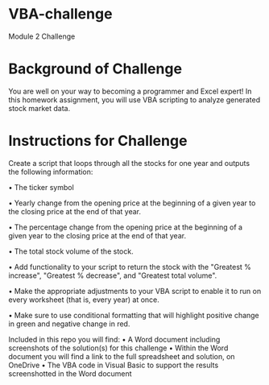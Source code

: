 # VBA-challenge
Module 2 Challenge

# Background of Challenge
You are well on your way to becoming a programmer and Excel expert! In this homework assignment, you will use VBA scripting to analyze generated stock market data.

# Instructions for Challenge
Create a script that loops through all the stocks for one year and outputs the following information:

• The ticker symbol

• Yearly change from the opening price at the beginning of a given year to the closing price at the end of that year.

• The percentage change from the opening price at the beginning of a given year to the closing price at the end of that year.

• The total stock volume of the stock. 

• Add functionality to your script to return the stock with the "Greatest % increase", "Greatest % decrease", and "Greatest total volume".

• Make the appropriate adjustments to your VBA script to enable it to run on every worksheet (that is, every year) at once.

• Make sure to use conditional formatting that will highlight positive change in green and negative change in red.

Included in this repo you will find:
• A Word document including screenshots of the solution(s) for this challenge
• Within the Word document you will find a link to the full spreadsheet and solution, on OneDrive
• The VBA code in Visual Basic to support the results screenshotted in the Word document







